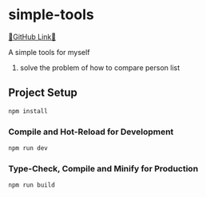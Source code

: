 # simple-tools
[🚀GitHub Link🚀](https://github.com/WangKang1555/simple-tools)

A simple tools for myself
1. solve the problem of how to compare person list

## Project Setup

```sh
npm install
```

### Compile and Hot-Reload for Development

```sh
npm run dev
```

### Type-Check, Compile and Minify for Production

```sh
npm run build
```
